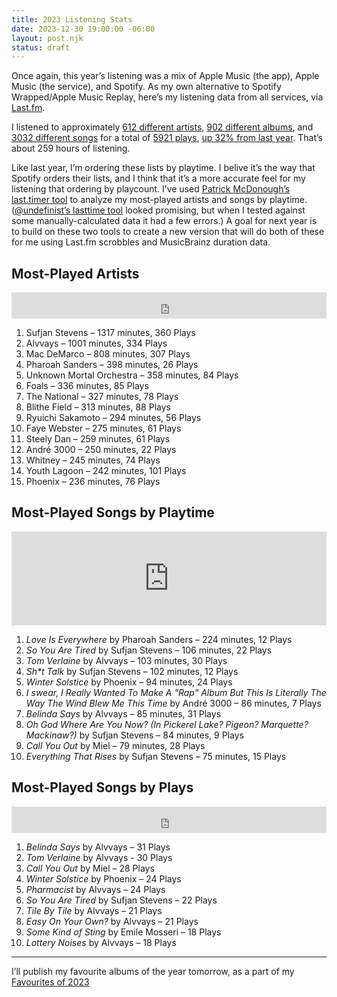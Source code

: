 ```yaml
---
title: 2023 Listening Stats
date: 2023-12-30 19:00:00 -06:00
layout: post.njk
status: draft
---
```


Once again, this year’s listening was a mix of Apple Music (the app), Apple Music (the service), and Spotify. As my own alternative to Spotify Wrapped/Apple Music Replay, here’s my listening data from all services, via [Last.fm](https://www.last.fm/user/dueckjon/).


I listened to approximately [612 different artists](https://www.last.fm/user/dueckjon/library/artists?from=2023-01-01&to=2023-12-31), [902 different albums](https://www.last.fm/user/dueckjon/library/albums?from=2023-01-01&to=2023-12-31), and [3032 different songs](https://www.last.fm/user/dueckjon/library/tracks?from=2023-01-01&to=2023-12-31) for a total of [5921 plays](https://www.last.fm/user/dueckjon/library?from=2023-01-01&to=2023-12-31), [up 32% from last year](https://www.last.fm/user/dueckjon/listening-report/year). That’s about 259 hours of listening.

Like last year, I’m ordering these lists by playtime. I belive it’s the way that Spotify orders their lists, and I think that it’s a more accurate feel for my listening that ordering by playcount. I’ve used [Patrick McDonough’s last.timer tool](https://pmcdonough8133.github.io/last.timer/) to analyze my most-played artists and songs by playtime. ([@undefinist’s lasttime tool](https://undefinist.com/lasttime/) looked promising, but when I tested against some manually-calculated data it had a few errors.) A goal for next year is to build on these two tools to create a new version that will do both of these for me using Last.fm scrobbles and MusicBrainz duration data.


## Most-Played Artists
<iframe style="border: 0; width: 100%; height: 42px; background: none;" src="https://bandcamp.com/EmbeddedPlayer/album=2802390187/size=small/bgcol=ffffff/linkcol=0687f5/track=4190356499/transparent=true/" seamless><a href="https://music.sufjan.com/album/javelin">Javelin by Sufjan Stevens</a></iframe>

1. Sufjan Stevens – 1317 minutes, 360 Plays
2. Alvvays – 1001 minutes, 334 Plays
3. Mac DeMarco – 808 minutes, 307 Plays
4. Pharoah Sanders – 398 minutes, 26 Plays
5. Unknown Mortal Orchestra – 358 minutes, 84 Plays
6. Foals – 336 minutes, 85 Plays
7. The National – 327 minutes, 78 Plays
8. Blithe Field – 313 minutes, 88 Plays
9. Ryuichi Sakamoto – 294 minutes, 56 Plays
10. Faye Webster – 275 minutes, 61 Plays
11. Steely Dan – 259 minutes, 61 Plays
12. André 3000 – 250 minutes, 22 Plays
13. Whitney – 245 minutes, 74 Plays
14. Youth Lagoon – 242 minutes, 101 Plays
15. Phoenix – 236 minutes, 76 Plays

## Most-Played Songs by Playtime
<iframe allow="autoplay *; encrypted-media *;" frameborder="0" height="150" style="width:100%;overflow:hidden;background:transparent;" sandbox="allow-forms allow-popups allow-same-origin allow-scripts allow-storage-access-by-user-activation allow-top-navigation-by-user-activation" src="https://embed.music.apple.com/ca/album/love-is-everywhere/1460410035?i=1460410041"></iframe>

1. *Love Is Everywhere* by Pharoah Sanders – 224 minutes, 12 Plays
2. *So You Are Tired* by Sufjan Stevens – 106 minutes, 22 Plays
3. *Tom Verlaine* by Alvvays – 103 minutes, 30 Plays
4. _Sh*t Talk_ by Sufjan Stevens – 102 minutes, 12 Plays
5. *Winter Solstice* by Phoenix – 94 minutes, 24 Plays
6. *I swear, I Really Wanted To Make A "Rap" Album But This Is Literally The Way The Wind Blew Me This Time* by André 3000 – 86 minutes, 7 Plays
7. *Belinda Says* by Alvvays – 85 minutes, 31 Plays
8. *Oh God Where Are You Now? (In Pickerel Lake? Pigeon? Marquette? Mackinaw?)* by Sufjan Stevens – 84 minutes, 9 Plays
9. *Call You Out* by Miel – 79 minutes, 28 Plays
10. *Everything That Rises* by Sufjan Stevens – 75 minutes, 15 Plays

## Most-Played Songs by Plays
<iframe style="border: 0; width: 100%; height: 42px;" src="https://bandcamp.com/EmbeddedPlayer/album=2669156137/size=small/bgcol=ffffff/linkcol=0687f5/track=1056646713/transparent=true/" seamless><a href="https://alvvays.bandcamp.com/album/blue-rev">Blue Rev by Alvvays</a></iframe>

1. *Belinda Says* by Alvvays – 31 Plays
2. *Tom Verlaine* by Alvvays - 30 Plays
3. *Call You Out* by Miel – 28 Plays
4. *Winter Solstice* by Phoenix – 24 Plays
5. *Pharmacist* by Alvvays – 24 Plays
6. *So You Are Tired* by Sufjan Stevens – 22 Plays
7. *Tile By Tile* by Alvvays – 21 Plays
8. *Easy On Your Own?* by Alvvays – 21 Plays
9. *Some Kind of Sting* by Emile Mosseri – 18 Plays
10. *Lottery Noises* by Alvvays – 18 Plays

---
I’ll publish my favourite albums of the year tomorrow, as a part of my [Favourites of 2023](/journal/2023/favourites/)